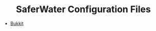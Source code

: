 <h1 style="text-align:center">SaferWater Configuration Files</h1>

<ul>
<li><a href="./bukkit/">Bukkit</a></li>
</ul>
